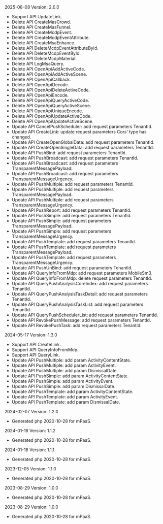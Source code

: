 2025-08-08 Version: 2.0.0
- Support API UpdateLink.
- Delete API CreateMasCrowd.
- Delete API CreateMasFunnel.
- Delete API CreateMcdpEvent.
- Delete API CreateMcdpEventAttribute.
- Delete API CreateMsaEnhance.
- Delete API DeleteMcdpEventAttributeById.
- Delete API DeleteMcdpEventById.
- Delete API DeleteMcdpMaterial.
- Delete API LogMsaQuery.
- Delete API OpenApiAddActiveCode.
- Delete API OpenApiAddActiveScene.
- Delete API OpenApiCallback.
- Delete API OpenApiDecode.
- Delete API OpenApiDeleteActiveCode.
- Delete API OpenApiEncode.
- Delete API OpenApiQueryActiveCode.
- Delete API OpenApiQueryActiveScene.
- Delete API OpenApiUniqueEncode.
- Delete API OpenApiUpdateActiveCode.
- Delete API OpenApiUpdateActiveScene.
- Update API CancelPushScheduler: add request parameters TenantId.
- Update API CreateLink: update request parameters Cors' type has changed.
- Update API CreateOpenGlobalData: add request parameters TenantId.
- Update API CreateOpenSingleData: add request parameters TenantId.
- Update API PushBind: add request parameters TenantId.
- Update API PushBroadcast: add request parameters TenantId.
- Update API PushBroadcast: add request parameters TransparentMessagePayload.
- Update API PushBroadcast: add request parameters TransparentMessageUrgency.
- Update API PushMultiple: add request parameters TenantId.
- Update API PushMultiple: add request parameters TransparentMessagePayload.
- Update API PushMultiple: add request parameters TransparentMessageUrgency.
- Update API PushReport: add request parameters TenantId.
- Update API PushSimple: add request parameters TenantId.
- Update API PushSimple: add request parameters TransparentMessagePayload.
- Update API PushSimple: add request parameters TransparentMessageUrgency.
- Update API PushTemplate: add request parameters TenantId.
- Update API PushTemplate: add request parameters TransparentMessagePayload.
- Update API PushTemplate: add request parameters TransparentMessageUrgency.
- Update API PushUnBind: add request parameters TenantId.
- Update API QueryInfoFromMdp: add request parameters MobileSm3.
- Update API QueryInfoFromMdp: delete request parameters TenantId.
- Update API QueryPushAnalysisCoreIndex: add request parameters TenantId.
- Update API QueryPushAnalysisTaskDetail: add request parameters TenantId.
- Update API QueryPushAnalysisTaskList: add request parameters TenantId.
- Update API QueryPushSchedulerList: add request parameters TenantId.
- Update API RevokePushMessage: add request parameters TenantId.
- Update API RevokePushTask: add request parameters TenantId.


2024-05-17 Version: 1.3.0
- Support API CreateLink.
- Support API QueryInfoFromMdp.
- Support API QueryLink.
- Update API PushMultiple: add param ActivityContentState.
- Update API PushMultiple: add param ActivityEvent.
- Update API PushMultiple: add param DismissalDate.
- Update API PushSimple: add param ActivityContentState.
- Update API PushSimple: add param ActivityEvent.
- Update API PushSimple: add param DismissalDate.
- Update API PushTemplate: add param ActivityContentState.
- Update API PushTemplate: add param ActivityEvent.
- Update API PushTemplate: add param DismissalDate.


2024-02-07 Version: 1.2.0
- Generated php 2020-10-28 for mPaaS.

2024-01-19 Version: 1.1.2
- Generated php 2020-10-28 for mPaaS.

2024-01-18 Version: 1.1.1
- Generated php 2020-10-28 for mPaaS.

2023-12-05 Version: 1.1.0
- Generated php 2020-10-28 for mPaaS.

2023-08-29 Version: 1.0.0
- Generated php 2020-10-28 for mPaaS.

2023-08-29 Version: 1.0.0
- Generated php 2020-10-28 for mPaaS.

